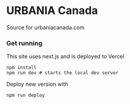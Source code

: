 # URBANIA Canada

Source for urbaniacanada.com

### Get running

This site uses next.js and is deployed to Vercel

```
npm install
npm run dev # starts the local dev server
```

Deploy new version with

```
npm run deploy
```
